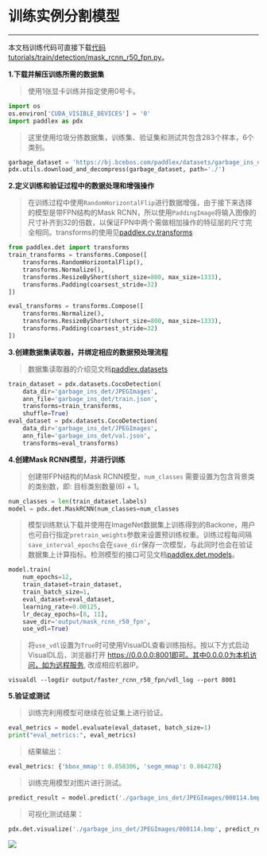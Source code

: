 # 训练实例分割模型

------

本文档训练代码可直接下载[代码tutorials/train/detection/mask_rcnn_r50_fpn.py](https://github.com/PaddlePaddle/PaddleX/blob/develop/tutorials/train/detection/mask_rcnn_r50_fpn.py)。

**1.下载并解压训练所需的数据集**

> 使用1张显卡训练并指定使用0号卡。

```python
import os
os.environ['CUDA_VISIBLE_DEVICES'] = '0'
import paddlex as pdx
```

> 这里使用垃圾分拣数据集，训练集、验证集和测试共包含283个样本，6个类别。

```python
garbage_dataset = 'https://bj.bcebos.com/paddlex/datasets/garbage_ins_det.tar.gz'
pdx.utils.download_and_decompress(garbage_dataset, path='./')
```

**2.定义训练和验证过程中的数据处理和增强操作**

> 在训练过程中使用`RandomHorizontalFlip`进行数据增强，由于接下来选择的模型是带FPN结构的Mask RCNN，所以使用`PaddingImage`将输入图像的尺寸补齐到32的倍数，以保证FPN中两个需做相加操作的特征层的尺寸完全相同。transforms的使用见[paddlex.cv.transforms](../../apis/transforms/det_transforms.md)

```python
from paddlex.det import transforms
train_transforms = transforms.Compose([
    transforms.RandomHorizontalFlip(),
    transforms.Normalize(),
    transforms.ResizeByShort(short_size=800, max_size=1333),
    transforms.Padding(coarsest_stride=32)
])

eval_transforms = transforms.Compose([
    transforms.Normalize(),
    transforms.ResizeByShort(short_size=800, max_size=1333),
    transforms.Padding(coarsest_stride=32)
])
```

**3.创建数据集读取器，并绑定相应的数据预处理流程**

> 数据集读取器的介绍见文档[paddlex.datasets](../../apis/datasets.md)

```python
train_dataset = pdx.datasets.CocoDetection(
    data_dir='garbage_ins_det/JPEGImages',
    ann_file='garbage_ins_det/train.json',
    transforms=train_transforms,
    shuffle=True)
eval_dataset = pdx.datasets.CocoDetection(
    data_dir='garbage_ins_det/JPEGImages',
    ann_file='garbage_ins_det/val.json',
    transforms=eval_transforms)
```

**4.创建Mask RCNN模型，并进行训练**

> 创建带FPN结构的Mask RCNN模型，`num_classes` 需要设置为包含背景类的类别数，即: 目标类别数量(6) + 1。

```python
num_classes = len(train_dataset.labels)
model = pdx.det.MaskRCNN(num_classes=num_classes
```

> 模型训练默认下载并使用在ImageNet数据集上训练得到的Backone，用户也可自行指定`pretrain_weights`参数来设置预训练权重。训练过程每间隔`save_interval_epochs`会在`save_dir`保存一次模型，与此同时也会在验证数据集上计算指标。检测模型的接口可见文档[paddlex.det.models](../../apis/models.md)。

```python
model.train(
    num_epochs=12,
    train_dataset=train_dataset,
    train_batch_size=1,
    eval_dataset=eval_dataset,
    learning_rate=0.00125,
    lr_decay_epochs=[8, 11],
    save_dir='output/mask_rcnn_r50_fpn',
    use_vdl=True)
```

> 将`use_vdl`设置为`True`时可使用VisualDL查看训练指标。按以下方式启动VisualDL后，浏览器打开 https://0.0.0.0:8001即可。其中0.0.0.0为本机访问，如为远程服务, 改成相应机器IP。

```shell
visualdl --logdir output/faster_rcnn_r50_fpn/vdl_log --port 8001
```

**5.验证或测试**

> 训练完利用模型可继续在验证集上进行验证。

```python
eval_metrics = model.evaluate(eval_dataset, batch_size=1)
print("eval_metrics:", eval_metrics)
```

> 结果输出：

```python
eval_metrics: {'bbox_mmap': 0.858306, 'segm_mmap': 0.864278}

```

> 训练完用模型对图片进行测试。

```python
predict_result = model.predict('./garbage_ins_det/JPEGImages/000114.bmp')
```

> 可视化测试结果：

```python
pdx.det.visualize('./garbage_ins_det/JPEGImages/000114.bmp', predict_result, threshold=0.7, save_dir='./output/mask_rcnn_r50_fpn')
```
![](../images/visualized_maskrcnn.bmp)
